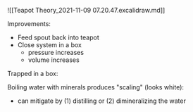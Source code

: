 ![[Teapot Theory_2021-11-09 07.20.47.excalidraw.md]]

Improvements:
- Feed spout back into teapot
- Close system in a box
	- pressure increases
	- volume increases

Trapped in a box:

Boiling water with minerals produces "scaling" (looks white):
- can mitigate by (1) distilling or (2) dimineralizing the water